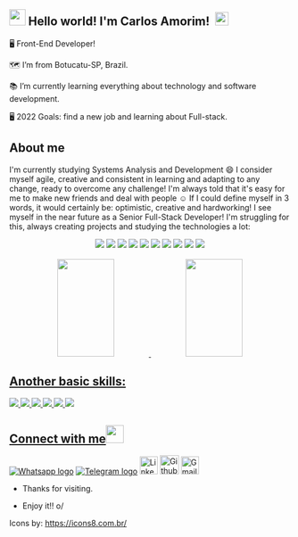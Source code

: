 ## <img src="https://github.com/TheDudeThatCode/TheDudeThatCode/blob/master/Assets/Hi.gif" width="29px"> **Hello world! I'm Carlos Amorim!** &nbsp;<img src="https://github.com/TheDudeThatCode/TheDudeThatCode/blob/master/Assets/Earth.gif" width="24px">


🖥️ Front-End Developer!

🗺️ I’m from Botucatu-SP, Brazil. 

📚 I’m currently learning everything about technology and software development.

🖥️ 2022 Goals: find a new job and learning about Full-stack.

 
## About me

I'm currently studying Systems Analysis and Development 😄 I consider myself agile, creative and consistent in learning and adapting to any change, ready to overcome any challenge! I'm always told that it's easy for me to make new friends and deal with people ☺️ If I could define myself in 3 words, it would certainly be: optimistic, creative and hardworking!
I see myself in the near future as a Senior Full-Stack Developer! I'm struggling for this, always creating projects and studying the technologies a lot:
<br/>
<div align="center">
<img src="https://img.icons8.com/color/48/000000/react-native.png"/> <img src="https://img.icons8.com/fluency/48/000000/node-js.png"/> <img src="https://img.icons8.com/color/48/000000/javascript--v1.png"/> <img src="https://img.icons8.com/color/48/000000/html-5--v1.png"/> <img src="https://img.icons8.com/color/48/000000/css3.png"/> <img src="https://img.icons8.com/color/48/000000/bootstrap.png"/> <img src="https://img.icons8.com/color/48/000000/python--v1.png"/> <img src="https://img.icons8.com/color/48/000000/selenium-test-automation.png"/> <img src="https://img.icons8.com/fluency/48/000000/mysql-logo.png"/> <img src="https://img.icons8.com/color/48/000000/git.png"/>
</div><br/>


<div align="center">
  <a href="https://github.com/CarlosAmorim94">
  <img width="45%" height="175em" src="https://github-readme-stats.vercel.app/api?username=CarlosAmorim94&show_icons=true&theme=dracula&include_all_commits=true&count_private=true"/>
  <img width="45%" height="175em" src="https://github-readme-stats.vercel.app/api/top-langs/?username=CarlosAmorim94&layout=compact&langs_count=7&theme=dracula"/>
</div>

 ## Another basic skills:

<img src="https://img.icons8.com/fluency/48/000000/microsoft-excel-2019.png"/> <img src="https://img.icons8.com/color/48/000000/ms-powerpoint--v1.png"/> <img src="https://img.icons8.com/fluency/48/000000/microsoft-word-2019.png"/> <img src="https://img.icons8.com/color/48/000000/windows-10.png"/> <img src="https://img.icons8.com/color/48/000000/ubuntu--v1.png"/> <img src="https://img.icons8.com/color/48/000000/linux-mint.png"/>
 
## Connect with me<img src="https://github.com/TheDudeThatCode/TheDudeThatCode/blob/master/Assets/Handshake.gif" height="32px">

[<img src="https://img.icons8.com/office/32/000000/whatsapp--v3.png" alt="Whatsapp logo" >](https://wa.me/5514998057785?text=Hi%21+I+see+your+profile+on+github)   [<img src="https://img.icons8.com/color/35/000000/telegram-app--v5.png" alt="Telegram logo" >](https://t.me/CarlosAmorim94)   [<img src="https://github.com/TheDudeThatCode/TheDudeThatCode/blob/master/Assets/Linkedin.svg" alt="Linkedin Logo" width="32">](https://www.linkedin.com/in/carlos-amorim-9a9a8aa2)   [<img src="https://cdn.svgporn.com/logos/github-icon.svg" alt="Github logo" width="34">](https://github.com/CarlosAmorim94)   [<img src="https://github.com/TheDudeThatCode/TheDudeThatCode/blob/master/Assets/Gmail.svg" alt="Gmail logo" height="32">](mailto:carlos.av.amorim@gmail.com)


- Thanks for visiting.

- Enjoy it!! o/
 
 Icons by: https://icons8.com.br/
